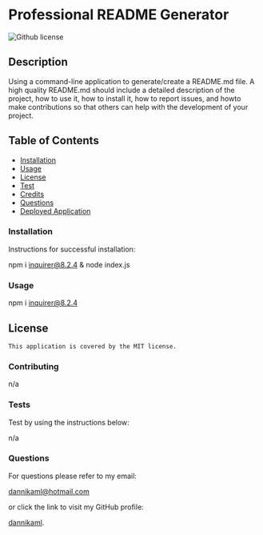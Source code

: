 # Professional README Generator

  ![Github license](https://img.shields.io/badge/license-MIT-blue.svg)


  ## Description

  Using a command-line application to generate/create a README.md file. A high quality README.md should include a detailed description of the project, how to use it, how to install it, how to report issues, and howto make contributions so that others can help with the development of your project.

  ## Table of Contents 
- [Installation](#installation-)
- [Usage](#usage-)
- [License](#license-)
- [Test](#tests-)
- [Credits](#credits-)
- [Questions](#questions-)
- [Deployed Application](#deployed-application-)



 ### Installation

  Instructions for successful installation:

  npm i inquirer@8.2.4 & node index.js


 ### Usage

  npm i inquirer@8.2.4

  ## License 
    This application is covered by the MIT license.


  
  ### Contributing

  n/a


   ### Tests

   Test by using the instructions below:

   n/a


   ### Questions

  For questions please refer to my email: 
  
  dannikaml@hotmail.com

  or click the link to visit my GitHub profile: 
  
  [dannikaml](https://github.com/dannikaml/).


